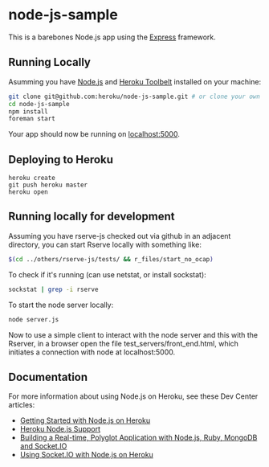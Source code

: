 # node-js-sample

This is a barebones Node.js app using the [Express](http://expressjs.com/) framework.

## Running Locally

Asumming you have [Node.js](http://nodejs.org/) and [Heroku Toolbelt](https://toolbelt.heroku.com/) installed on your machine:

```sh
git clone git@github.com:heroku/node-js-sample.git # or clone your own fork
cd node-js-sample
npm install
foreman start
```

Your app should now be running on [localhost:5000](http://localhost:5000/).

## Deploying to Heroku

```
heroku create
git push heroku master
heroku open
```

## Running locally for development

Assuming you have rserve-js checked out via github in an adjacent directory, you can start Rserve locally with something like:

```sh
$(cd ../others/rserve-js/tests/ && r_files/start_no_ocap)
```

To check if it's running (can use netstat, or install sockstat):

```sh
sockstat | grep -i rserve
```

To start the node server locally:

```sh
node server.js
```

Now to use a simple client to interact with the node server and this with the Rserver, in a browser open the file test_servers/front_end.html, which initiates a connection with node at localhost:5000.

## Documentation

For more information about using Node.js on Heroku, see these Dev Center articles:

- [Getting Started with Node.js on Heroku](https://devcenter.heroku.com/articles/nodejs)
- [Heroku Node.js Support](https://devcenter.heroku.com/articles/nodejs-support)
- [Building a Real-time, Polyglot Application with Node.js, Ruby, MongoDB and Socket.IO](https://devcenter.heroku.com/articles/realtime-polyglot-app-node-ruby-mongodb-socketio)
- [Using Socket.IO with Node.js on Heroku](https://devcenter.heroku.com/articles/using-socket-io-with-node-js-on-heroku)